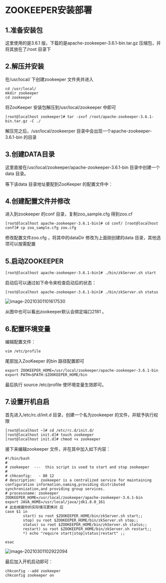 # ZOOKEEPER安装部署 

## 1.准备安装包

这⾥使⽤的是3.6.1 版，下载的是apache-zookeeper-3.6.1-bin.tar.gz 压缩包，并将其放在了/root ⽬录下

## 2.解压并安装

在/usr/local/ 下创建zookeeper ⽂件夹并进⼊

```
cd /usr/local/ 
mkdir zookeeper 
cd zookeeper
```

将ZooKeeper 安装包解压到/usr/local/zookeeper 中即可

```
[root@localhost zookeeper]# tar -zxvf /root/apache-zookeeper-3.6.1-bin.tar.gz -C ./
```

解压完之后，/usr/local/zookeerper ⽬录中会出现⼀个apache-zookeeper-3.6.1-bin 的⽬录

## 3.创建DATA⽬录

这⾥直接在/usr/local/zookeeper/apache-zookeeper-3.6.1-bin ⽬录中创建⼀个data ⽬录。

等下该data ⽬录地址要配到ZooKeeper 的配置⽂件中：

## 4.创建配置⽂件并修改

进⼊到zookeeper 的conf ⽬录，复制zoo_sample.cfg 得到zoo.cf

```
[root@localhost apache-zookeeper-3.6.1-bin]# cd conf/ [root@localhost conf]# cp zoo_sample.cfg zoo.cfg
```

修改配置⽂件zoo.cfg ，将其中的dataDir 修改为上⾯刚创建的data ⽬录，其他选项可以按需配置



## 5.启动ZOOKEEPER

```
[root@localhost apache-zookeeper-3.6.1-bin]# ./bin/zkServer.sh start
```



启动后可以通过如下命令来检查启动后的状态：

```
[root@localhost apache-zookeeper-3.6.1-bin]# ./bin/zkServer.sh status
```

![image-20210301101617530](C:\Users\14579\AppData\Roaming\Typora\typora-user-images\image-20210301101617530.png)

从图中也可以看出zookeeper默认会绑定端⼝2181 。

## 6.配置环境变量

编辑配置⽂件：

```
vim /etc/profile
```

尾部加⼊ZooKeeper 的bin 路径配置即可

```
export ZOOKEEPER_HOME=/usr/local/zookeeper/apache-zookeeper-3.6.1-bin 
export PATH=$PATH:$ZOOKEEPER_HOME/bin
```

最后执⾏ source /etc/profile 使环境变量⽣效即可。

## 7.设置开机⾃启

⾸先进⼊/etc/rc.d/init.d ⽬录，创建⼀个名为zookeeper 的⽂件，并赋予执⾏权限

```
[root@localhost ~]# cd /etc/rc.d/init.d/
[root@localhost init.d]# touch zookeeper
[root@localhost init.d]# chmod +x zookeeper
```

接下来编辑zookeeper ⽂件，并在其中加⼊如下内容：

```
#!/bin/bash
#
# zookeeper  ---  this script is used to start and stop zookeeper
#
# chkconfig:   - 80 12
# description:  zookeeper is a centralized service for maintaining configuration information,naming,providing distributed synchronization,and providing group services. 
# processname: zookeeper
ZOOKEEPER_HOME=/usr/local/zookeeper/apache-zookeeper-3.6.1-bin 
export JAVA_HOME=/usr/local/java/jdk1.8.0_161 
# 此处根据你的实际情况更换对 应 
case $1 in
        start) su root $ZOOKEEPER_HOME/bin/zkServer.sh start;;
        stop) su root $ZOOKEEPER_HOME/bin/zkServer.sh stop;;
        status) su root $ZOOKEEPER_HOME/bin/zkServer.sh status;;
        restart) su root $ZOOKEEPER_HOME/bin/zkServer.sh restart;;
        *) echo "require start|stop|status|restart" ;;

esac
```

![image-20210301102922094](C:\Users\14579\AppData\Roaming\Typora\typora-user-images\image-20210301102922094.png)

最后加⼊开机启动即可：

```
chkconfig --add zookeeper 
chkconfig zookeeper on
```

